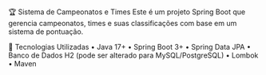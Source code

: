 🏆 Sistema de Campeonatos e Times
Este é um projeto Spring Boot que gerencia campeonatos, times e suas classificações com base em um sistema de pontuação.

📌 Tecnologias Utilizadas
• Java 17+
• Spring Boot 3+
• Spring Data JPA
• Banco de Dados H2 (pode ser alterado para MySQL/PostgreSQL)
• Lombok
• Maven